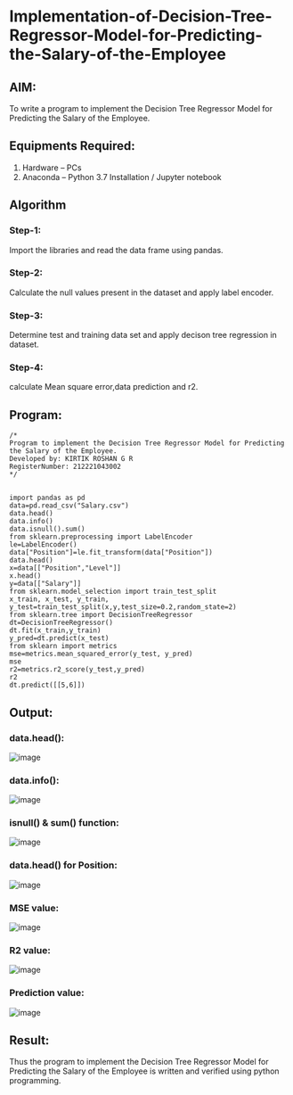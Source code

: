 # Implementation-of-Decision-Tree-Regressor-Model-for-Predicting-the-Salary-of-the-Employee

## AIM:
To write a program to implement the Decision Tree Regressor Model for Predicting the Salary of the Employee.

## Equipments Required:
1. Hardware – PCs
2. Anaconda – Python 3.7 Installation / Jupyter notebook

## Algorithm
### Step-1:
Import the libraries and read the data frame using pandas.
### Step-2:
Calculate the null values present in the dataset and apply label encoder.
### Step-3:
Determine test and training data set and apply decison tree regression in dataset.
### Step-4:
calculate Mean square error,data prediction and r2.

## Program:
```
/*
Program to implement the Decision Tree Regressor Model for Predicting the Salary of the Employee.
Developed by: KIRTIK ROSHAN G R
RegisterNumber: 212221043002
*/


import pandas as pd
data=pd.read_csv("Salary.csv")
data.head()
data.info()
data.isnull().sum()
from sklearn.preprocessing import LabelEncoder
le=LabelEncoder()
data["Position"]=le.fit_transform(data["Position"])
data.head()
x=data[["Position","Level"]]
x.head()
y=data[["Salary"]]
from sklearn.model_selection import train_test_split
x_train, x_test, y_train, y_test=train_test_split(x,y,test_size=0.2,random_state=2)
from sklearn.tree import DecisionTreeRegressor
dt=DecisionTreeRegressor()
dt.fit(x_train,y_train)
y_pred=dt.predict(x_test)
from sklearn import metrics
mse=metrics.mean_squared_error(y_test, y_pred)
mse
r2=metrics.r2_score(y_test,y_pred)
r2
dt.predict([[5,6]])

```
## Output:
### data.head():
![image](https://github.com/Yogabharathi3/Implementation-of-Decision-Tree-Regressor-Model-for-Predicting-the-Salary-of-the-Employee/assets/118899387/413cec6d-79f8-4ac6-8c52-940805bc6a97)

### data.info():
![image](https://github.com/Yogabharathi3/Implementation-of-Decision-Tree-Regressor-Model-for-Predicting-the-Salary-of-the-Employee/assets/118899387/27201e42-3aa2-441b-bb6f-19686ebb12de)

### isnull() & sum() function:
![image](https://github.com/Yogabharathi3/Implementation-of-Decision-Tree-Regressor-Model-for-Predicting-the-Salary-of-the-Employee/assets/118899387/4f8725f4-f588-4926-9b3f-2b637867f302)

### data.head() for Position:
![image](https://github.com/Yogabharathi3/Implementation-of-Decision-Tree-Regressor-Model-for-Predicting-the-Salary-of-the-Employee/assets/118899387/e45f56d2-865b-477b-9f22-0afe6f854129)

### MSE value:
![image](https://github.com/Yogabharathi3/Implementation-of-Decision-Tree-Regressor-Model-for-Predicting-the-Salary-of-the-Employee/assets/118899387/38532341-f063-47da-872e-f33acd36c7b9)

### R2 value:
![image](https://github.com/Yogabharathi3/Implementation-of-Decision-Tree-Regressor-Model-for-Predicting-the-Salary-of-the-Employee/assets/118899387/5c4cde32-af52-4c64-b34e-fed25bfee130)

### Prediction value:
![image](https://github.com/Yogabharathi3/Implementation-of-Decision-Tree-Regressor-Model-for-Predicting-the-Salary-of-the-Employee/assets/118899387/a12a6b1e-fec1-44e2-8864-6bcb773d9f3c)

## Result:
Thus the program to implement the Decision Tree Regressor Model for Predicting the Salary of the Employee is written and verified using python programming.
